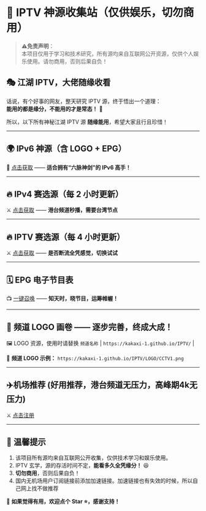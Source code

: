 
# 📡 IPTV 神源收集站（仅供娱乐，切勿商用）  

> **⚠️免责声明**：  
> 本项目仅用于学习和技术研究，所有源均来自互联网公开资源，仅供个人娱乐使用。请勿商用，否则后果自负！  

## 🎭 江湖 IPTV，大佬随缘收看  

话说，有个好事的网友，整天研究 IPTV 源，终于悟出一个道理：  
**能用的都是缘分，不能用的才是常态！** 🤣  

所以，以下所有神秘江湖 IPTV 源 **随缘能用**，希望大家且行且珍惜！  

---

## 🌍 IPv6 神源（含 LOGO + EPG）  
📜 [点击获取](https://kakaxi-1.github.io/IPTV/ipv6.m3u) —— **适合拥有“六脉神剑”的 IPv6 高手！**  

---

## 🔥 IPv4 赛选源（每 2 小时更新）  
⚔️ [点击获取](https://kakaxi-1.github.io/IPTV/ipv4.txt) —— **港台频道秒播，需要台湾节点**  
 
---

## 🔥 IPTV 赛选源（每 4 小时更新）  
⚔️ [点击获取](https://kakaxi-1.github.io/IPTV/iptv.txt) —— **是否断流全凭感觉，切换试试**  
 
---

## 🗓️ EPG 电子节目表  
📺 [一键召唤](https://kakaxi-1.github.io/IPTV/epg.xml) —— **知天时，晓节目，运筹帷幄！**  

---

## 🎨 频道 LOGO 画卷  —— **逐步完善，终成大成！**  
🖼️ LOGO 资源，使用时请替换 `频道名称` | `https://kakaxi-1.github.io/IPTV/` |

📢 **频道 LOGO 示例：** `https://kakaxi-1.github.io/IPTV/LOGO/CCTV1.png` 

---

##  ✈️机场推荐  (好用推荐，港台频道无压力，高峰期4k无压力)
⚔️ [点击注册](https://biuu.top/register?code=EjZHyGjE)

---

## 📢 温馨提示  

1. 该项目所有源均来自互联网公开收集，仅供技术学习和娱乐使用。  
2. IPTV 玄学，源的存活时间不定，**能看多久全凭缘分！** 😆  
3. **切勿商用**，否则后果自负！  
4. 国内无机场用户订阅链接前添加加速链接。加速链接也有失效的时候，所以自己网上找不做推荐

🙏 **如果觉得有用，欢迎点个 Star ⭐，感谢支持！**  
